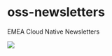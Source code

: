 # oss-newsletters
EMEA Cloud Native Newsletters

![](https://lgmorand.vsrm.visualstudio.com/_apis/public/Release/badge/cdeec685-8846-45f8-ba8a-d3e541b695d4/2/2)